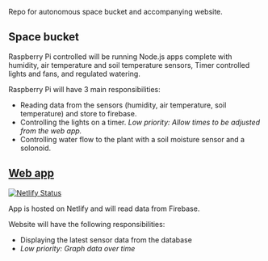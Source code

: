 Repo for autonomous space bucket and accompanying website. 

## Space bucket
Raspberry Pi controlled will be running Node.js apps complete with humidity, air temperature and soil temperature sensors, Timer controlled lights and fans, and regulated watering.

Raspberry Pi will have 3 main responsibilities:
- Reading data from the sensors (humidity, air temperature, soil temperature) and store to firebase.
- Controlling the lights on a timer. _Low priority: Allow times to be adjusted from the web app._
- Controlling water flow to the plant with a soil moisture sensor and a solonoid.

## [Web app](https://braydend.spacebucket.netlify.com/)
[![Netlify Status](https://api.netlify.com/api/v1/badges/c53ffc26-c8c6-48a8-af27-6f9aaaa0d603/deploy-status)](https://app.netlify.com/sites/braydend-spacebucket/deploys)

App is hosted on Netlify and will read data from Firebase.

Website will have the following responsibilities:
- Displaying the latest sensor data from the database
- _Low priority: Graph data over time_

